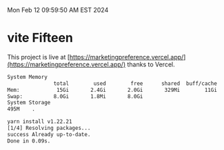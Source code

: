 Mon Feb 12 09:59:50 AM EST 2024

# vite Fifteen


This project is live at [https://marketingpreference.vercel.app/](https://marketingpreference.vercel.app/) thanks to Vercel.

```bash
System Memory
               total        used        free      shared  buff/cache   available
Mem:            15Gi       2.4Gi       2.0Gi       329Mi        11Gi        12Gi
Swap:          8.0Gi       1.8Mi       8.0Gi
System Storage
495M	.
```
```bash
yarn install v1.22.21
[1/4] Resolving packages...
success Already up-to-date.
Done in 0.09s.
```
